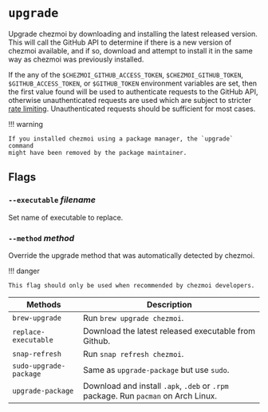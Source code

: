 # `upgrade`

Upgrade chezmoi by downloading and installing the latest released version. This
will call the GitHub API to determine if there is a new version of chezmoi
available, and if so, download and attempt to install it in the same way as
chezmoi was previously installed.

If the any of the `$CHEZMOI_GITHUB_ACCESS_TOKEN`, `$CHEZMOI_GITHUB_TOKEN`,
`$GITHUB_ACCESS_TOKEN`, or `$GITHUB_TOKEN` environment variables are set, then
the first value found will be used to authenticate requests to the GitHub API,
otherwise unauthenticated requests are used which are subject to stricter [rate
limiting][rate]. Unauthenticated requests should be sufficient for most cases.

!!! warning

    If you installed chezmoi using a package manager, the `upgrade` command
    might have been removed by the package maintainer.

## Flags

### `--executable` *filename*

Set name of executable to replace.

### `--method` *method*

Override the upgrade method that was automatically detected by chezmoi.

!!! danger

    This flag should only be used when recommended by chezmoi developers.

| Methods                | Description                                                                        |
| ---------------------- | ---------------------------------------------------------------------------------- |
| `brew-upgrade`         | Run `brew upgrade chezmoi`.                                                        |
| `replace-executable`   | Download the latest released executable from Github.                               |
| `snap-refresh`         | Run `snap refresh chezmoi`.                                                        |
| `sudo-upgrade-package` | Same as `upgrade-package` but use `sudo`.                                          |
| `upgrade-package`      | Download and install `.apk`, `.deb` or `.rpm` package. Run `pacman` on Arch Linux. |

[rate]: https://developer.github.com/v3/#rate-limiting
